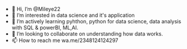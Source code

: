 - 👋 Hi, I’m @Mileye22
- 👀 I’m interested in data science and it's application
- 🌱 I’m actively learning pyhthon, python for data science, data analysis with SQL & powerBI, ML,AI.
- 💞️ I’m looking to collaborate on understanding how data works.
- 📫 How to reach me wa.me/2348124124297

<!---
Mileye22/Mileye22 is a ✨ special ✨ repository because its `README.md` (this file) appears on your GitHub profile.
You can click the Preview link to take a look at your changes.
--->
